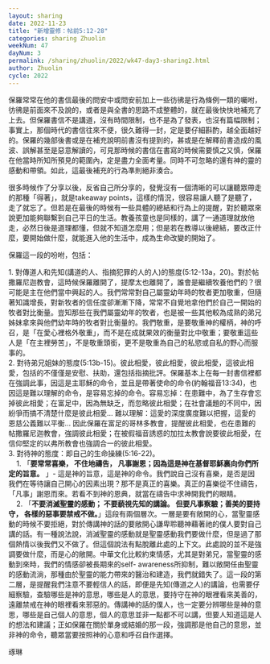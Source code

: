 ```yaml
---
layout: sharing
date: 2022-11-23
title: "新增靈修：帖前5:12-28"
categories: sharing Zhuolin
weekNum: 47
dayNum: 3
permalink: /sharing/zhuolin/2022/wk47-day3-sharing2.html
author: Zhuolin
cycle: 2022
---
```


保羅常常在他的書信最後的問安中或問安前加上一些彷彿是行為條例一類的囑咐，彷彿是前面來不及說的，或者是與全書的思路不成整體的，就在最後快快地補充了上去。但保羅書信不是講道，沒有時間限制，也不是為了發表，也沒有篇幅限制；事實上，那個時代的書信往來不便，很久難得一封，定是要仔細斟酌，越全面越好的。保羅的幾部後書或是在補充說明前書沒有提到的，甚或是在解釋前書造成的風波、誤解甚至是惡意解讀的，可見那時候的書信在書寫的時候需要慎之又慎，保羅在他當時所知所預見的範圍內，定是盡力全面考量。同時不可忽略的還有神的靈的感動和帶領。如此，這最後補充的行為準則絕非湊合。  

很多時候作了分享以後，反省自己所分享的，發覺沒有一個清晰的可以讓聽眾帶走的那種「得著」，就是takeaway points，這樣的情況，很容易讓人聽了是聽了，走了就忘了。但若是在最後的時候有一些具體的總結和行為上的提醒，對於聽眾來說更加能夠聯繫到自己平日的生活。教養孩童也是同樣的，講了一通道理就放他走，必然日後是道理都懂，但就不知道怎麼用；但是若在教導以後總結，要改正什麼，要開始做什麼，就能進入他的生活中，成為生命改變的開始了。  

保羅這一段的吩咐，包括：

1. 對傳道人和先知(講道的人、指摘犯罪的人的人)的態度(5:12-13a，20)。對於帖撒羅尼迦教會，這時候保羅離開了，提摩太也離開了，誰會是繼續牧養他們的？很可能是主在他們當中興起的人。我們常常對自己屬靈幼年時的牧者更加敬重，但隨著知識增長，對新牧者的信任度卻漸漸下降，常常不自覺地拿他們於自己一開始的牧者對比衡量。豈知那些在我們屬靈幼年的牧者，也是被一些其他較為成熟的弟兄姊妹拿來與他們幼年時的牧者對比衡量的。我們敬重，是要敬重神的權柄，神的呼召，是「在愛心裡格外敬重」，而不是在成就果效的衡量對比中敬重；要敬重這些人是「在主裡勞苦」，不是敬重頭銜，更不是敬重為自己的私慾或自私的野心而服事的。  
2. 對待弟兄姐妹的態度(5:13b-15)。彼此相愛，彼此相愛，彼此相愛，這彼此相愛，包括的不僅僅是安慰、扶助，還包括指摘批評。保羅基本上在每一封書信裡都在強調此事，因這是主耶穌的命令，並且是帶著使命的命令(約翰福音13:34)，也因這是難以理解的命令，是容易忘掉的命令。容易忘掉：在患難中，為了生存會忘掉彼此相愛；在富足中，因為無缺乏，而忽略彼此相愛；在社會議題的不同中，因紛爭而搞不清楚什麼是彼此相愛… 難以理解：這愛的深度廣度難以把握，這愛的恩慈公義難以平衡… 因此保羅在富足的哥林多教會，提醒彼此相愛，也在患難的帖撒羅尼迦教會，強調彼此相愛；在被假福音誘惑的加拉太教會說要彼此相愛，在信仰堅定的以弗所教會也強調合一的彼此相愛。  
3. 對待神的態度：即自己的生命操練(5:16-22)。  
    1. 「**要常常喜樂， 不住地禱告， 凡事謝恩；因為這是神在基督耶穌裏向你們所定的旨意。** 」- 這是神的旨意，這是神的命令。我們說自己沒有喜樂，是否是因我們在等待讓自己開心的因素出現？那不是真正的喜樂。真正的喜樂從不住禱告，「凡事」謝恩而來。若看不到神的恩典，就當在禱告中求神開我們的眼睛。  
    2. 「**不要消滅聖靈的感動； 不要藐視先知的講論。 但要凡事察驗；善美的要持守， 各樣的惡事要禁戒不做。**」這段有兩個層次。一層是要有敞開的心，當聖靈感動的時候不要拒絕，對於傳講神的話的要敞開心謙卑聆聽神藉著祂的僕人要對自己講的話。有一種說法說，消滅聖靈的感動就是聖靈感動我們要做什麼，但是過了那個熱情以後我們又不做了。但這個說法有點脫離此處的上下文。此處說的並不是強調要做什麼，而是心的敞開。中華文化比較約束情感，尤其是對弟兄，當聖靈的感動到來時，我們的情感卻被長期來的self- awareness所抑制，難以敞開任由聖靈的感動流淌，那種由於聖靈的能力帶來的醫治和建造，我們就錯失了。這一段的第二層，是提醒我們注意不要輕信人的話，即便是先知(傳道之人)的講論，也需要仔細察驗，查驗哪些是神的意思，哪些是人的意思，要持守在神的眼裡看來美善的，遠離禁戒在神的眼裡看來邪惡的。傳講神的話的僕人，也一定要分辨哪些是神的意思，哪些是自己個人的意思，個人的意思並非一點都不可以講，但要人知道這是人的想法和建議；正如保羅在關於單身或結婚的那一段，強調那是他自己的意思，並非神的命令，聽眾當要按照神的心意和呼召自作選擇。  


琢琳  



